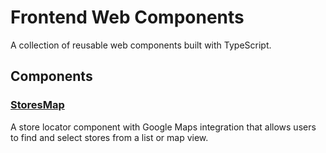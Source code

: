 # Frontend Web Components

A collection of reusable web components built with TypeScript.

## Components

### [StoresMap](./src/components/stores-map/README.md)
A store locator component with Google Maps integration that allows users to find and select stores from a list or map view.
